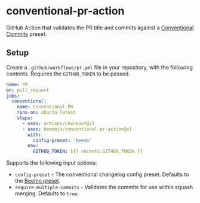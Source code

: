 # conventional-pr-action

GitHub Action that validates the PR title and commits against a
[Conventional Commits](https://www.conventionalcommits.org) preset.

## Setup

Create a `.github/workflows/pr.yml` file in your repository, with the following contents. Requires
the `GITHUB_TOKEN` to be passed.

```yaml
name: PR
on: pull_request
jobs:
  conventional:
    name: Conventional PR
    runs-on: ubuntu-latest
    steps:
      - uses: actions/checkout@v1
      - uses: beemojs/conventional-pr-action@v1
        with:
          config-preset: 'beemo'
        env:
          GITHUB_TOKEN: ${{ secrets.GITHUB_TOKEN }}
```

Supports the following input options:

- `config-preset` - The conventional changelog config preset. Defaults to the
  [Beemo preset](https://github.com/beemojs/conventional-changelog-beemo).
- `require-multiple-commits` - Validates the commits for use within squash merging. Defaults to
  `true`.
